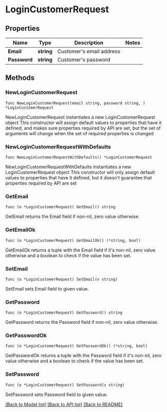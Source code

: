 # LoginCustomerRequest

## Properties

Name | Type | Description | Notes
------------ | ------------- | ------------- | -------------
**Email** | **string** | Customer&#39;s email address | 
**Password** | **string** | Customer&#39;s password | 

## Methods

### NewLoginCustomerRequest

`func NewLoginCustomerRequest(email string, password string, ) *LoginCustomerRequest`

NewLoginCustomerRequest instantiates a new LoginCustomerRequest object
This constructor will assign default values to properties that have it defined,
and makes sure properties required by API are set, but the set of arguments
will change when the set of required properties is changed

### NewLoginCustomerRequestWithDefaults

`func NewLoginCustomerRequestWithDefaults() *LoginCustomerRequest`

NewLoginCustomerRequestWithDefaults instantiates a new LoginCustomerRequest object
This constructor will only assign default values to properties that have it defined,
but it doesn't guarantee that properties required by API are set

### GetEmail

`func (o *LoginCustomerRequest) GetEmail() string`

GetEmail returns the Email field if non-nil, zero value otherwise.

### GetEmailOk

`func (o *LoginCustomerRequest) GetEmailOk() (*string, bool)`

GetEmailOk returns a tuple with the Email field if it's non-nil, zero value otherwise
and a boolean to check if the value has been set.

### SetEmail

`func (o *LoginCustomerRequest) SetEmail(v string)`

SetEmail sets Email field to given value.


### GetPassword

`func (o *LoginCustomerRequest) GetPassword() string`

GetPassword returns the Password field if non-nil, zero value otherwise.

### GetPasswordOk

`func (o *LoginCustomerRequest) GetPasswordOk() (*string, bool)`

GetPasswordOk returns a tuple with the Password field if it's non-nil, zero value otherwise
and a boolean to check if the value has been set.

### SetPassword

`func (o *LoginCustomerRequest) SetPassword(v string)`

SetPassword sets Password field to given value.



[[Back to Model list]](../README.md#documentation-for-models) [[Back to API list]](../README.md#documentation-for-api-endpoints) [[Back to README]](../README.md)


